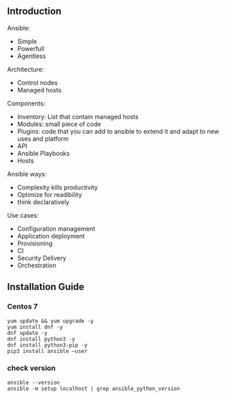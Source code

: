 ## Introduction
Ansible:
* Simple
* Powerfull
* Agentless

Architecture:
* Control nodes
* Managed hosts

Components:
* Inventory: List that contain managed hosts
* Modules: small piece of code
* Plugins: code that you can add to ansible to extend it and adapt to new uses and platform
* API
* Ansible Playbooks
* Hosts

Ansible ways:
* Complexity kills productivity
* Optimize for readibility
* think declaratively

Use cases:
* Configuration management
* Application deployment
* Provisioning
* CI
* Security Delivery
* Orchestration


## Installation Guide


### Centos 7

```
yum update && yum upgrade -y
yum install dnf -y
dnf update -y
dnf install python3 -y
dnf install python3-pip -y
pip3 install ansible –user
```
### check version
```
ansible --version
ansible -m setup localhost | grep ansible_python_version
```

